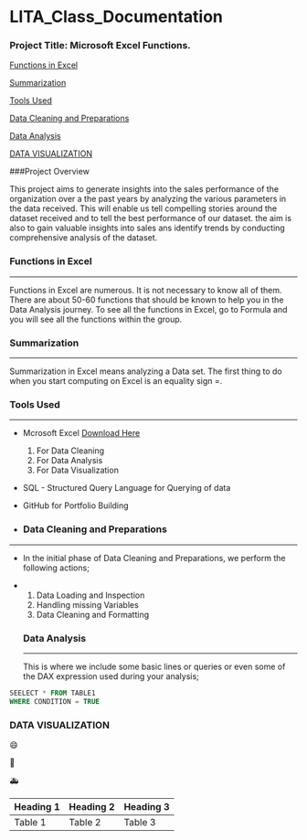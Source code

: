 # LITA_Class_Documentation

### Project Title: Microsoft Excel Functions.

[Functions in Excel](#functions-in-excel)

[Summarization](#summarization)

[Tools Used](#tools-used)

[Data Cleaning and Preparations](#data-cleaning-and-preparations)

[Data Analysis](#data-analysis)

[DATA VISUALIZATION](data-visualization)


###Project Overview

This project aims to generate insights into the sales performance of the organization over a the past years by analyzing the various parameters in the data received. This will enable us tell compelling stories around the dataset received and to tell the best performance of our dataset. the aim is also to gain valuable insights into sales ans identify trends by conducting comprehensive analysis of the dataset.


### Functions in Excel
---
Functions in Excel are numerous. It is not necessary to know all of them. There are about 50-60 functions that should be known to help you in the Data Analysis journey. To see all the functions in Excel, go to Formula and you will see all the functions within the group.

### Summarization
---
Summarization in Excel means analyzing a Data set. The first thing to do when you start computing on Excel is an equality sign =. 

### Tools Used
---
- Mcrosoft Excel [Download Here](https://www.microsoft.com)
    1. For Data Cleaning
    2. For Data Analysis
    3. For Data Visualization
- SQL - Structured Query Language for Querying of data
- GitHub for Portfolio Building

- ### Data Cleaning and Preparations
- ---
- In the initial phase of Data Cleaning and Preparations, we perform the following actions;
- 1. Data Loading and Inspection
  2. Handling missing Variables
  3. Data Cleaning and Formatting
 
  ### Data Analysis
  ---
  This is where we include some basic lines or queries or even some of the DAX expression used during your analysis;

```SQL
SEELECT * FROM TABLE1
WHERE CONDITION = TRUE
```
### DATA VISUALIZATION

😄

🚸

🚑

|Heading 1|Heading 2|Heading 3|
|--------|--------|--------|
|Table 1|Table 2|Table 3|


